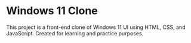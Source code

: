 # Windows 11 Clone
This project is a front-end clone of Windows 11 UI using HTML, CSS, and JavaScript. Created for learning and practice purposes.
